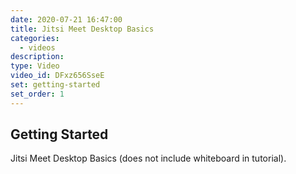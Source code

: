 ```yaml
---
date: 2020-07-21 16:47:00
title: Jitsi Meet Desktop Basics
categories:
  - videos
description:
type: Video
video_id: DFxz656SseE
set: getting-started
set_order: 1
---
```


## Getting Started

Jitsi Meet Desktop Basics (does not include whiteboard in tutorial).